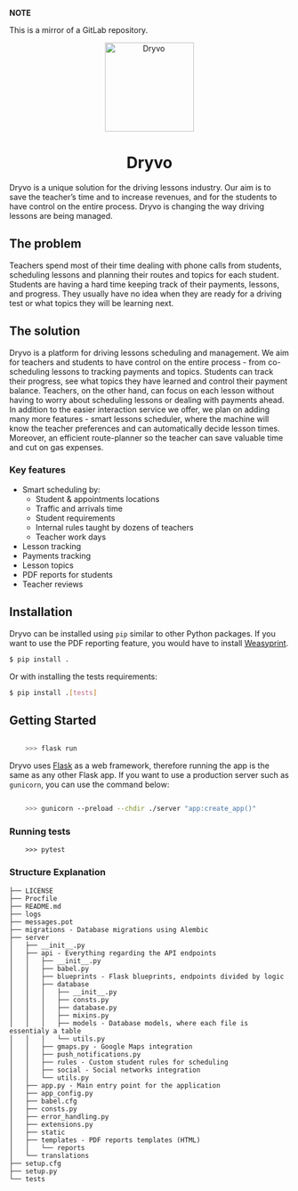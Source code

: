 **NOTE**

This is a mirror of a GitLab repository.

<p align="center">
<img src="https://i.imgur.com/dX0oq2O.png" width="160" height="160" alt="Dryvo">

<h1 align="center">Dryvo</h1>
</p>

Dryvo is a unique solution for the driving lessons industry. Our aim is to save the teacher’s time and to increase revenues, and for the students to have control on the entire process. Dryvo is changing the way driving lessons are being managed.

## The problem

Teachers spend most of their time dealing with phone calls from students, scheduling lessons and planning their routes and topics for each student. Students are having a hard time keeping track of their payments, lessons, and progress. They usually have no idea when they are ready for a driving test or what topics they will be learning next.

## The solution

Dryvo is a platform for driving lessons scheduling and management. We aim for teachers and students to have control on the entire process - from co-scheduling lessons to tracking payments and topics. Students can track their progress, see what topics they have learned and control their payment balance. Teachers, on the other hand, can focus on each lesson without having to worry about scheduling lessons or dealing with payments ahead.
In addition to the easier interaction service we offer, we plan on adding many more features - smart lessons scheduler, where the machine will know the teacher preferences and can automatically decide lesson times. Moreover, an efficient route-planner so the teacher can save valuable time and cut on gas expenses.

### Key features

-   Smart scheduling by:
    -   Student & appointments locations
    -   Traffic and arrivals time
    -   Student requirements
    -   Internal rules taught by dozens of teachers
    -   Teacher work days
-   Lesson tracking
-   Payments tracking
-   Lesson topics
-   PDF reports for students
-   Teacher reviews

## Installation

Dryvo can be installed using `pip` similar to other Python packages. If you want to use the PDF reporting feature, you would have to install [Weasyprint](https://weasyprint.readthedocs.io/en/stable/install.html).

```bash
$ pip install .
```
   
Or with installing the tests requirements:

```bash
$ pip install .[tests]
```


## Getting Started

```bash

    >>> flask run

```

Dryvo uses [Flask](https://github.com/pallets/flask) as a web framework, therefore running the app is the same as any other Flask app. If you want to use a production server such as `gunicorn`, you can use the command below:

```bash

    >>> gunicorn --preload --chdir ./server "app:create_app()"

```


### Running tests

```pycon
    >>> pytest
```

### Structure Explanation

```
├── LICENSE
├── Procfile
├── README.md
├── logs
├── messages.pot
├── migrations - Database migrations using Alembic
├── server
│   ├── __init__.py
│   ├── api - Everything regarding the API endpoints
│   │   ├── __init__.py
│   │   ├── babel.py
│   │   ├── blueprints - Flask blueprints, endpoints divided by logic
│   │   ├── database
│   │   │   ├── __init__.py
│   │   │   ├── consts.py
│   │   │   ├── database.py
│   │   │   ├── mixins.py
│   │   │   ├── models - Database models, where each file is essentialy a table
│   │   │   └── utils.py
│   │   ├── gmaps.py - Google Maps integration
│   │   ├── push_notifications.py
│   │   ├── rules - Custom student rules for scheduling
│   │   ├── social - Social networks integration
│   │   └── utils.py
│   ├── app.py - Main entry point for the application
│   ├── app_config.py
│   ├── babel.cfg
│   ├── consts.py
│   ├── error_handling.py
│   ├── extensions.py
│   ├── static
│   ├── templates - PDF reports templates (HTML)
│   │   └── reports
│   └── translations
├── setup.cfg
├── setup.py
└── tests
```

